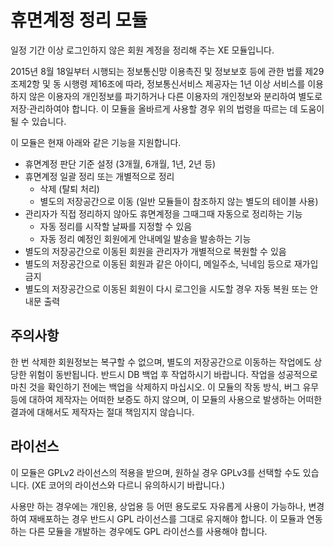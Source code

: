 
휴면계정 정리 모듈
==================

일정 기간 이상 로그인하지 않은 회원 계정을 정리해 주는 XE 모듈입니다.

2015년 8월 18일부터 시행되는 정보통신망 이용촉진 및 정보보호 등에 관한 법률 제29조제2항 및 동 시행령 제16조에 따라,
정보통신서비스 제공자는 1년 이상 서비스를 이용하지 않은 이용자의 개인정보를 파기하거나
다른 이용자의 개인정보와 분리하여 별도로 저장·관리하여야 합니다.
이 모듈을 올바르게 사용할 경우 위의 법령을 따르는 데 도움이 될 수 있습니다.

이 모듈은 현재 아래와 같은 기능을 지원합니다.

- 휴면계정 판단 기준 설정 (3개월, 6개월, 1년, 2년 등)
- 휴면계정 일괄 정리 또는 개별적으로 정리
  - 삭제 (탈퇴 처리)
  - 별도의 저장공간으로 이동 (일반 모듈들이 참조하지 않는 별도의 테이블 사용)
- 관리자가 직접 정리하지 않아도 휴면계정을 그때그때 자동으로 정리하는 기능
  - 자동 정리를 시작할 날짜를 지정할 수 있음
  - 자동 정리 예정인 회원에게 안내메일 발송을 발송하는 기능
- 별도의 저장공간으로 이동된 회원을 관리자가 개별적으로 복원할 수 있음
- 별도의 저장공간으로 이동된 회원과 같은 아이디, 메일주소, 닉네임 등으로 재가입 금지
- 별도의 저장공간으로 이동된 회원이 다시 로그인을 시도할 경우 자동 복원 또는 안내문 출력

주의사항
--------

한 번 삭제한 회원정보는 복구할 수 없으며, 별도의 저장공간으로 이동하는 작업에도 상당한 위험이 동반됩니다.
반드시 DB 백업 후 작업하시기 바랍니다. 작업을 성공적으로 마친 것을 확인하기 전에는 백업을 삭제하지 마십시오.
이 모듈의 작동 방식, 버그 유무 등에 대하여 제작자는 어떠한 보증도 하지 않으며,
이 모듈의 사용으로 발생하는 어떠한 결과에 대해서도 제작자는 절대 책임지지 않습니다.

라이선스
--------

이 모듈은 GPLv2 라이선스의 적용을 받으며, 원하실 경우 GPLv3를 선택할 수도 있습니다.
(XE 코어의 라이선스와 다르니 유의하시기 바랍니다.)

사용만 하는 경우에는 개인용, 상업용 등 어떤 용도로도 자유롭게 사용이 가능하나,
변경하여 재배포하는 경우 반드시 GPL 라이선스를 그대로 유지해야 합니다.
이 모듈과 연동하는 다른 모듈을 개발하는 경우에도 GPL 라이선스를 사용해야 합니다.
